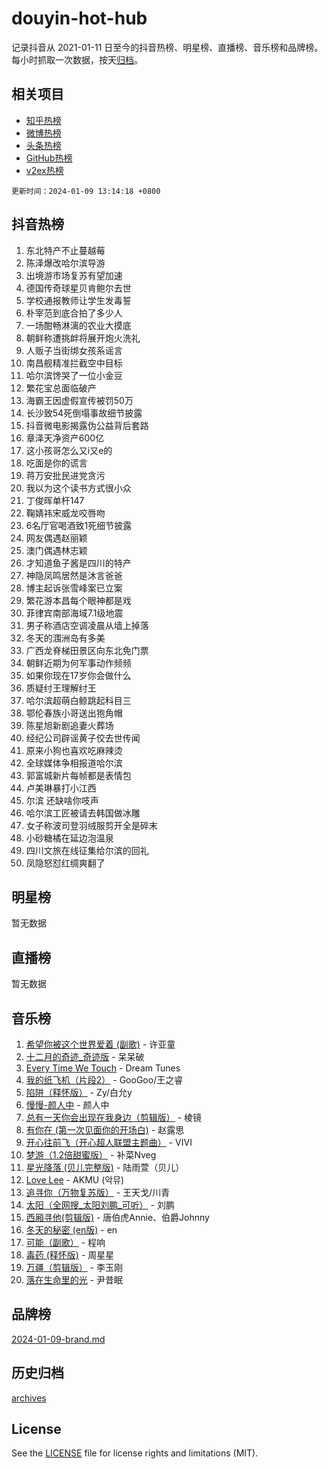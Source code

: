 # douyin-hot-hub

记录抖音从 2021-01-11 日至今的抖音热榜、明星榜、直播榜、音乐榜和品牌榜。每小时抓取一次数据，按天[归档](archives)。

## 相关项目

- [知乎热榜](https://github.com/lonnyzhang423/zhihu-hot-hub)
- [微博热榜](https://github.com/lonnyzhang423/weibo-hot-hub)
- [头条热榜](https://github.com/lonnyzhang423/toutiao-hot-hub)
- [GitHub热榜](https://github.com/lonnyzhang423/github-hot-hub)
- [v2ex热榜](https://github.com/lonnyzhang423/v2ex-hot-hub)


`更新时间：2024-01-09 13:14:18 +0800`

## 抖音热榜

1. 东北特产不止蔓越莓
1. 陈泽爆改哈尔滨导游
1. 出境游市场复苏有望加速
1. 德国传奇球星贝肯鲍尔去世
1. 学校通报教师让学生发毒誓
1. 朴宰范到底合拍了多少人
1. 一场酣畅淋漓的农业大摸底
1. 朝鲜称遭挑衅将展开炮火洗礼
1. 人贩子当街绑女孩系谣言
1. 南昌舰精准拦截空中目标
1. 哈尔滨馋哭了一位小金豆
1. 繁花宝总面临破产
1. 海霸王因虚假宣传被罚50万
1. 长沙致54死倒塌事故细节披露
1. 抖音微电影揭露伪公益背后套路
1. 章泽天净资产600亿
1. 这小孩哥怎么又i又e的
1. 吃面是你的谎言
1. 蒋万安批民进党贪污
1. 我以为这个读书方式很小众
1. 丁俊晖单杆147
1. 鞠婧祎宋威龙咬唇吻
1. 6名厅官喝酒致1死细节披露
1. 网友偶遇赵丽颖
1. 澳门偶遇林志颖
1. 才知道鱼子酱是四川的特产
1. 神隐凤鸣居然是沐言爸爸
1. 博主起诉张雪峰案已立案
1. 繁花游本昌每个眼神都是戏
1. 菲律宾南部海域7.1级地震
1. 男子称酒店空调凌晨从墙上掉落
1. 冬天的涠洲岛有多美
1. 广西龙脊梯田景区向东北免门票
1. 朝鲜近期为何军事动作频频
1. 如果你现在17岁你会做什么
1. 质疑纣王理解纣王
1. 哈尔滨超萌白鲸跳起科目三
1. 鄂伦春族小哥送出狍角帽
1. 陈星旭新剧追妻火葬场
1. 经纪公司辟谣黄子佼去世传闻
1. 原来小狗也喜欢吃麻辣烫
1. 全球媒体争相报道哈尔滨
1. 郭富城新片每帧都是表情包
1. 卢美琳暴打小江西
1. 尔滨 还缺啥你吱声
1. 哈尔滨工匠被请去韩国做冰雕
1. 女子称波司登羽绒服剪开全是碎末
1. 小砂糖橘在延边泡温泉
1. 四川文旅在线征集给尔滨的回礼
1. 凤隐怒怼红绸爽翻了

## 明星榜

暂无数据

## 直播榜

暂无数据

## 音乐榜

1. [希望你被这个世界爱着 (副歌)](https://sf6-cdn-tos.douyinstatic.com/obj/tos-cn-ve-2774/oUHCmWQfZlE3QQBKBeD8rCFLpJzPgCpImhsxMt) - 许亚童
1. [十二月的奇迹_奇迹版](https://sf3-cdn-tos.douyinstatic.com/obj/tos-cn-ve-2774/oMslvA9FBzGMGHnyUuoiiUjtIAXfMz6tzwByW8) - 呆呆破
1. [Every Time We Touch](https://sf86-cdn-tos.douyinstatic.com/obj/tos-cn-ve-2774/ogN6lUKQeBBfEVhIOMikG1CcJjugxk1tztZyhP) - Dream Tunes
1. [我的纸飞机（片段2）](https://sf86-cdn-tos.douyinstatic.com/obj/tos-cn-ve-2774/oM2ZrKcg2CD5AeRB2gkeXOFB1IxAGJdZPazYHf) - GooGoo/王之睿
1. [陷阱（释怀版）](https://sf86-cdn-tos.douyinstatic.com/obj/tos-cn-ve-2774/oE8C21LeZrzKLDFfQYgMzx4GAIHageG5IzayY7) - Zy/白允y
1. [慢慢-颜人中](https://sf86-cdn-tos.douyinstatic.com/obj/tos-cn-ve-2774/ocjHNfBXdBxQNC8ZGAeoLMFTUgtBg8bkExunDC) - 颜人中
1. [总有一天你会出现在我身边（剪辑版）](https://sf86-cdn-tos.douyinstatic.com/obj/tos-cn-ve-2774/oMLsHwhWW7CYoAhoWB9EXUQIzNBsfAJxpAoxCU) - 棱镜
1. [有你在 (第一次见面你的开场白)](https://sf86-cdn-tos.douyinstatic.com/obj/tos-cn-ve-2774/oAthrQ3ClJBfI57uBoFEgNDYtNCZ0TSYQQfxQ0) - 赵露思
1. [开心往前飞（开心超人联盟主题曲）](https://sf86-cdn-tos.douyinstatic.com/obj/tos-cn-ve-2774/9d8fb7c82cf1421fb93a9fe925275e0a) - VIVI
1. [梦游（1.2倍甜蜜版）](https://sf86-cdn-tos.douyinstatic.com/obj/tos-cn-ve-2774/o4gyAUm8hwufoEABmwVIiQtHsFuGzAEEWtNMzo) - 补菜Nveg
1. [星光降落 (贝儿完整版)](https://sf86-cdn-tos.douyinstatic.com/obj/tos-cn-ve-2774/okwB9hAwyAtsFFkFBzAX1hOOfQuIoMNs0W2Mwr) - 陆雨萱（贝儿）
1. [Love Lee](https://sf86-cdn-tos.douyinstatic.com/obj/tos-cn-ve-2774/o05GbkJGbCBTdDnMtB0fwOYgkeZp23vrWQDQBS) - AKMU (악뮤)
1. [追寻你（万物复苏版）](https://sf86-cdn-tos.douyinstatic.com/obj/tos-cn-ve-2774/oYeAZJsbjIDit9APmBg8u6uDUQnHmoCf3gbo74) - 王天戈/川青
1. [太阳（全网搜_太阳刘鹏_可听）](https://sf86-cdn-tos.douyinstatic.com/obj/tos-cn-ve-2774/ogWbyIQnlBFImVbeDocRdCIYtBHlbJXgfZMvgz) - 刘鹏
1. [西厢寻他(剪辑版)](https://sf3-cdn-tos.douyinstatic.com/obj/tos-cn-ve-2774/oUsAVfAQKlRNxEv5qxvIB8o5qmIWUcXbzJKJhw) - 唐伯虎Annie、伯爵Johnny
1. [冬天的秘密 (en版)](https://sf3-cdn-tos.douyinstatic.com/obj/tos-cn-ve-2774/okIuMHDdzyf3FjGK4Lphe1vfHcQaPIHAg0Z4CR) - en
1. [可能（副歌）](https://sf6-cdn-tos.douyinstatic.com/obj/tos-cn-ve-2774/cde1731888894259b333569393c2fb51) - 程响
1. [毒药 (释怀版)](https://sf3-cdn-tos.douyinstatic.com/obj/tos-cn-ve-2774/oYILMEAzspdZBIzy4frJNB8ZHPHWAhiwowd4Ad) - 周星星
1. [万疆（剪辑版）](https://sf6-cdn-tos.douyinstatic.com/obj/tos-cn-ve-2774/ooG7oVgFlDTelKCjCsTTobQvbdtj1BBQXnfZd8) - 李玉刚
1. [落在生命里的光](https://sf6-cdn-tos.douyinstatic.com/obj/tos-cn-ve-2774/d9ffa8c090124ea58bb10df9b510c01d) - 尹昔眠

## 品牌榜

[2024-01-09-brand.md](archives/2024-01-09-brand.md)

## 历史归档

[archives](archives)

## License

See the [LICENSE](LICENSE) file for license rights and limitations (MIT).

